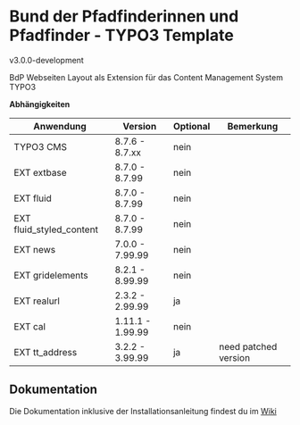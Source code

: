 #  Bund der Pfadfinderinnen und Pfadfinder - TYPO3 Template

v3.0.0-development

BdP Webseiten Layout als Extension für das Content Management System TYPO3

**Abhängigkeiten**

| Anwendung                 | Version           | Optional | Bemerkung | 
| ------------------------- | --------------    | -------- | --------- |
| TYPO3 CMS                 | 8.7.6 - 8.7.xx    | nein     |           |
| EXT extbase               | 8.7.0 - 8.7.99    | nein     |           |
| EXT fluid                 | 8.7.0 - 8.7.99    | nein     |           |
| EXT fluid_styled_content  | 8.7.0 - 8.7.99    | nein     |           |
| EXT news                  | 7.0.0 - 7.99.99   | nein     |           |
| EXT gridelements          | 8.2.1 - 8.99.99   | nein     |           |
| EXT realurl               | 2.3.2 - 2.99.99   | ja       |           |
| EXT cal                   | 1.11.1 - 1.99.99  | nein     |           |
| EXT tt_address            | 3.2.2 - 3.99.99   | ja       | need patched version |

## Dokumentation

Die Dokumentation inklusive der Installationsanleitung findest du im [Wiki](https://github.com/pfadfinden/bdp_template/wiki)
